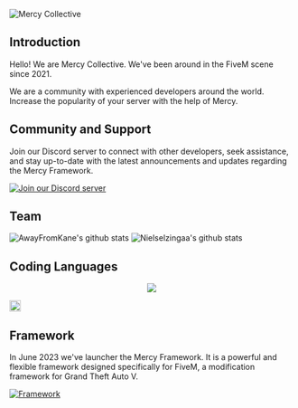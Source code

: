 ![Mercy Collective](https://github.com/Mercy-Collective/.github/assets/40138067/1ad97bbf-a715-42e2-b642-b126ed6ff521)

## Introduction

Hello! 
We are Mercy Collective. We've been around in the FiveM scene since 2021. 

We are a community with experienced developers around the world. 
Increase the popularity of your server with the help of Mercy.

## Community and Support

Join our Discord server to connect with other developers, seek assistance, and stay up-to-date with the latest announcements and updates regarding the Mercy Framework.

[![Join our Discord server](https://discordapp.com/api/guilds/878379225357369404/widget.png?style=banner2)](https://dsc.gg/mercy-coll)

## Team
![AwayFromKane's github stats](https://github-readme-stats.vercel.app/api?username=awayfromkane&show_icons=true&theme=radical)
![Nielselzingaa's github stats](https://github-readme-stats.vercel.app/api?username=nielselzingaa&show_icons=true&theme=radical)

## Coding Languages

<p align="center">
  <a href="https://skillicons.dev">
    <img src="https://skillicons.dev/icons?i=git,javascript,react,typescript,mysql,html,tailwindcss,nextjs,jquery,mongodb,php" />
  </a>
</p>

<img src="https://github-readme-tech-stack.vercel.app/api/cards?title=Coding+Languages&lineCount=1&line1=react%2CReact%2C0096ff%3Bjavascript%2CJavascript%2Cfff800%3Btailwindcss%2CTailwind+CSS%2C10f7ff%3Bhtml5%2CHTML+5%2Cff0000%3Blua%2CLUA%2C1640ff%3Bnext.js%2CNext.js%2C000000%3Bnode.js%2CNode.js%2C47ff00%3Bpnpm%2CpNPM%2C53ff1d%3Bprettier%2CPrettier%2Ca050cb%3Bheadlessui%2CHeadless+UI%2C41c0ff%3Bmysql%2CMySQL%2C285e99%3Bmariadb%2CMariaDB%2C7c2b2b%3Btypescript%2CTypescript%2C146bb1%3Bphp%2CPHP%2C4a4a4a%3Bmongodb%2CMongoDB%2C1bbc19%3Bjquery%2CjQuery%2Cd2531d%3Bintellijidea%2CIntelliJ+IDEA%2Cb22795%3Bpycharm%2CPyCharm%2C88c713%3Brider%2CRider%2C000000%3Bpython%2CPython%2Cbba808%3Bwebstorm%2CWebStorm%2C1d96b8%3B" style="width: fit-content">


## Framework
In June 2023 we've launcher the Mercy Framework. It is a powerful and flexible framework designed specifically for FiveM, a modification framework for Grand Theft Auto V. 

[![Framework](https://github-readme-stats.vercel.app/api/pin/?username=Mercy-Collective&repo=mercy-framework&theme=dark#gh-dark-mode-only)](https://github.com/Mercy-Collective/mercy-framework)
